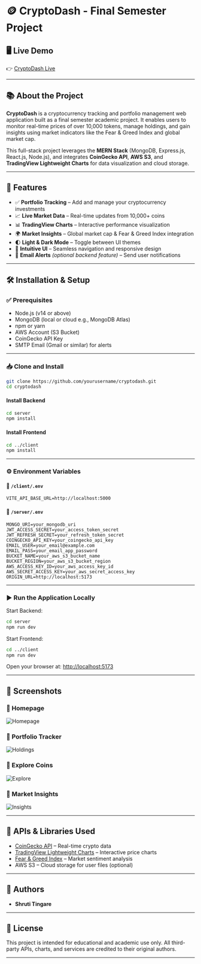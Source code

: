 # 🪙 CryptoDash - Final Semester Project

## 🖥️ Live Demo

👉 [CryptoDash Live](https://cryptodashe.netlify.app/)

---

## 📚 About the Project

**CryptoDash** is a cryptocurrency tracking and portfolio management web application built as a final semester academic project. It enables users to monitor real-time prices of over 10,000 tokens, manage holdings, and gain insights using market indicators like the Fear & Greed Index and global market cap.

This full-stack project leverages the **MERN Stack** (MongoDB, Express.js, React.js, Node.js), and integrates **CoinGecko API**, **AWS S3**, and **TradingView Lightweight Charts** for data visualization and cloud storage.

---

## 🚀 Features

- ✅ **Portfolio Tracking** – Add and manage your cryptocurrency investments
- 📈 **Live Market Data** – Real-time updates from 10,000+ coins
- 📊 **TradingView Charts** – Interactive performance visualization
- 🌍 **Market Insights** – Global market cap & Fear & Greed Index integration
- 🌓 **Light & Dark Mode** – Toggle between UI themes
- 🧭 **Intuitive UI** – Seamless navigation and responsive design
- 📧 **Email Alerts** *(optional backend feature)* – Send user notifications

---

## 🛠️ Installation & Setup

### ✅ Prerequisites

- Node.js (v14 or above)
- MongoDB (local or cloud e.g., MongoDB Atlas)
- npm or yarn
- AWS Account (S3 Bucket)
- CoinGecko API Key
- SMTP Email (Gmail or similar) for alerts

---

### 📥 Clone and Install

```bash
git clone https://github.com/yourusername/cryptodash.git
cd cryptodash
````

#### Install Backend

```bash
cd server
npm install
```

#### Install Frontend

```bash
cd ../client
npm install
```

---

### ⚙️ Environment Variables

#### 🔐 `/client/.env`

```env
VITE_API_BASE_URL=http://localhost:5000
```

#### 🔐 `/server/.env`

```env
MONGO_URI=your_mongodb_uri
JWT_ACCESS_SECRET=your_access_token_secret
JWT_REFRESH_SECRET=your_refresh_token_secret
COINGECKO_API_KEY=your_coingecko_api_key
EMAIL_USER=your_email@example.com
EMAIL_PASS=your_email_app_password
BUCKET_NAME=your_aws_s3_bucket_name
BUCKET_REGION=your_aws_s3_bucket_region
AWS_ACCESS_KEY_ID=your_aws_access_key_id
AWS_SECRET_ACCESS_KEY=your_aws_secret_access_key
ORIGIN_URL=http://localhost:5173
```

---

### ▶️ Run the Application Locally

Start Backend:

```bash
cd server
npm run dev
```

Start Frontend:

```bash
cd ../client
npm run dev
```

Open your browser at: [http://localhost:5173](http://localhost:5173)

---

## 📸 Screenshots

### 🔹 Homepage

![Homepage](./public/desktop-final-1.png)

### 🔹 Portfolio Tracker

![Holdings](./public/desktop-final-2.png)

### 🔹 Explore Coins

![Explore](./public/desktop-final-3.png)

### 🔹 Market Insights

![Insights](./public/desktop-final-4.png)

---

## 📡 APIs & Libraries Used

* [CoinGecko API](https://www.coingecko.com/en/api) – Real-time crypto data
* [TradingView Lightweight Charts](https://www.tradingview.com) – Interactive price charts
* [Fear & Greed Index](https://alternative.me/crypto/fear-and-greed-index/#api) – Market sentiment analysis
* AWS S3 – Cloud storage for user files (optional)

---

## 🙌 Authors

* **Shruti Tingare** 

---

## 📜 License

This project is intended for educational and academic use only.
All third-party APIs, charts, and services are credited to their original authors.

---
